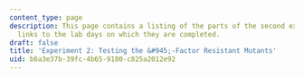 ```yaml
---
content_type: page
description: This page contains a listing of the parts of the second experiment, and
  links to the lab days on which they are completed.
draft: false
title: 'Experiment 2: Testing the &#945;-Factor Resistant Mutants'
uid: b6a3e37b-39fc-4b65-9180-c825a2012e92
---
```


